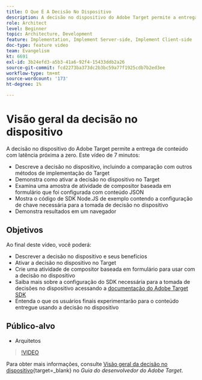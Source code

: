 ```yaml
---
title: O Que É A Decisão No Dispositivo
description: A decisão no dispositivo do Adobe Target permite a entrega de conteúdo com latência próxima a zero. Assista a este vídeo para saber mais sobre a decisão no dispositivo e como ativá-la.
role: Architect
level: Beginner
topic: Architecture, Development
feature: Implementation, Implement Server-side, Implement Client-side
doc-type: feature video
team: Evangelism
kt: 6691
exl-id: 3b24efd3-a5b3-41a6-92f4-15433ddb2a26
source-git-commit: fcd2273ba373dc2b3bc59a77f1925cdb7b2ed3ee
workflow-type: tm+mt
source-wordcount: '173'
ht-degree: 1%

---
```


# Visão geral da decisão no dispositivo

A decisão no dispositivo do Adobe Target permite a entrega de conteúdo com latência próxima a zero. Este vídeo de 7 minutos:

* Descreve a decisão no dispositivo, incluindo a comparação com outros métodos de implementação do Target
* Demonstra como ativar a decisão no dispositivo no Target
* Examina uma amostra de atividade de compositor baseada em formulário que foi configurada com conteúdo JSON
* Mostra o código de SDK Node.JS de exemplo contendo a configuração de chave necessária para a tomada de decisão no dispositivo
* Demonstra resultados em um navegador

## Objetivos

Ao final deste vídeo, você poderá:

* Descrever a decisão no dispositivo e seus benefícios
* Ativar a decisão no dispositivo no Target
* Crie uma atividade de compositor baseada em formulário para usar com a decisão no dispositivo
* Saiba mais sobre a configuração do SDK necessária para a tomada de decisões no dispositivo acessando a [documentação do Adobe Target SDK](https://experienceleague.adobe.com/en/docs/target-dev/developer/server-side/on-device-decisioning/overview)
* Entenda o que os usuários finais experimentarão para o conteúdo entregue usando a decisão no dispositivo

## Público-alvo

* Arquitetos

>[!VIDEO](https://video.tv.adobe.com/v/329032/?quality=12)

Para obter mais informações, consulte [Visão geral da decisão no dispositivo](https://experienceleague.adobe.com/docs/target-dev/developer/server-side/on-device-decisioning/overview.html?lang=pt-BR){target=_blank} no *Guia do desenvolvedor do Adobe Target*.
